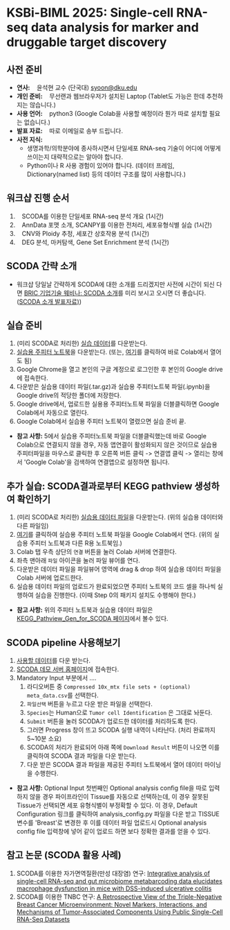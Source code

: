 # KSBi-BIML 2025: Single-cell RNA-seq data analysis for marker and druggable target discovery
## 사전 준비
- __연사:__ &nbsp;&nbsp; 윤석현 교수 (단국대) syoon@dku.edu
- __개인 준비:__ &nbsp;&nbsp; 무선랜과 웹브라우저가 설치된 Laptop (Tablet도 가능은 한데 추천하지는 않습니다.)
- __사용 언어:__ &nbsp;&nbsp; python3 (Google Colab을 사용할 예정이라 뭔가 따로 설치할 필요는 없습니다.)
- __발표 자료:__ &nbsp;&nbsp; 따로 이메일로 송부 드립니다.
- __사전 지식:__
  - 생명과학/의학분야에 종사하시면서 단일세포 RNA-seq 기술이 어디에 어떻게 쓰이는지 대략적으로는 알아야 합니다.
  - Python이나 R 사용 경험이 있어야 합니다. (데이터 프레임, Dictionary(named list) 등의 데이터 구조를 많이 사용합니다.)

## 워크샵 진행 순서
1. &nbsp;&nbsp; SCODA를 이용한 단일세포 RNA-seq 분석 개요 (1시간)
2. &nbsp;&nbsp; AnnData 포맷 소개, SCANPY를 이용한 전처리, 세포유형식별 실습 (1시간)
3. &nbsp;&nbsp; CNV와 Ploidy 추정, 세포간 상호작용 분석 (1시간)
4. &nbsp;&nbsp; DEG 분석, 마커탐색, Gene Set Enrichment 분석 (1시간)

## SCODA 간략 소개
- 워크샵 당일날 간략하게 SCODA에 대한 소개를 드리겠지만 사전에 시간이 되신 다면 [BRIC 기업기술 웨비나: SCODA 소개](https://youtu.be/ajRnK3QeCWA?si=XGiIjtE07IMfZjdz)를 미리 보시고 오시면 더 좋습니다. ([SCODA 소개 발표자료)](https://github.com/combio-dku/scoda_explorer/blob/main/SCODA_%EC%86%8C%EA%B0%9C_BRIC_%EA%B8%B0%EC%97%85%EA%B8%B0%EC%88%A0%EC%9B%A8%EB%B9%84%EB%82%98_%EB%B0%9C%ED%91%9C%EC%9E%90%EB%A3%8C.pdf))

## 실습 준비

1. (미리 SCODA로 처리한) [실습 데이터](https://shorturl.at/Rzq8K)를 다운받는다.
2. [실습용 주피터 노트북](https://shorturl.at/bduMm)을 다운받는다. (또는, [여기](https://colab.research.google.com/github/combio-dku/scoda_explorer/blob/main/scoda_viz_practice_workshop_v2.ipynb)를 클릭하여 바로 Colab에서 열어도 됨)
3. Google Chrome을 열고 본인의 구글 계정으로 로그인한 후 본인의 Google drive에 접속한다.
4. 다운받은 실습용 데이터 파일(.tar.gz)과 실습용 주피터노트북 파일(.ipynb)을 Google drive의 적당한 폴더에 저장한다.
5. Google drive에서, 업로드한 실용용 주피터노트북 파일을 더블클릭하면 Google Colab에서 자동으로 열린다.
6. Google Colab에서 실습용 주피터 노트북이 열렸으면 실습 준비 끝.

- __참고 사항:__ 5에서 실습용 주피터노트북 파일을 더블클릭했는데 바로 Google Colab으로 연결되지 않을 경우, 자동 앱연결이 활성화되지 않은 것이므로 실습용 주피터파일을 마우스로 클릭한 후 오른쪽 버튼 클릭 -> 연결앱 클릭 -> 열리는 창에서 'Google Colab'을 검색하여 연결앱으로 설정하면 됩니다.

## 추가 실습: SCODA결과로부터 KEGG pathview 생성하여 확인하기

1. (미리 SCODA로 처리한) [실습용 데이터 파일](https://github.com/combio-dku/KEGGPathviewGen4SCODA/blob/main/data/example_human_brca_12k_results.h5ad.tar.gz)을 다운받는다. (위의 실습용 데이터와 다른 파일임)
2. [여기](https://colab.research.google.com/github/combio-dku/KEGGPathviewGen4SCODA/blob/main/example_kegg_pathview_gen_for_scoda.ipynb)를 클릭하여 실습용 주피터 노트북 파일을 Google Colab에서 연다. (위의 실습용 주피터 노트북과 다른 R용 노트북임.)
3. Colab 탭 우측 상단의 `연결` 버튼을 눌러 Colab 서버에 연결한다.
4. 좌측 맨아래 `파일` 아이콘을 눌러 파일 뷰어를 연다.
5. 다운받은 데이터 파일을 파일뷰어 영역에 drag & drop 하여 실습용 데이터 파일을 Colab 서버에 업로드한다.
6. 실습용 데이터 파일의 업로드가 완료되었으면 주피터 노트북의 코드 셀을 하나씩 실행하여 실습을 진행한다. (이때 Step 0의 패키지 설치도 수행해야 한다.)

- __참고 사항:__ 위의 주피터 노트북과 실습용 데이터 파일은 [KEGG_Pathview_Gen_for_SCODA 페이지](https://github.com/combio-dku/KEGGPathviewGen4SCODA)에서 볼수 있다.
    
## SCODA pipeline 사용해보기

1. [사용할 데이터](https://drive.google.com/file/d/1DF_dGMSOi54eVc5_2DVxsWv71feFvgcb/view?usp=sharing)를 다운 받는다. 
2. [SCODA 데모 서버 홈페이지](https://mlbi-lab.net)에 접속한다. 
3. Mandatory Input 부분에서 ....
   1. 라디오버튼 중 `Compressed 10x_mtx file sets + (optional) meta_data.csv`를 선택한다.
   2. `파일선택` 버튼을 누르고 다운 받은 파일을 선택한다.
   3. `Species`는 Human으로 `Tumor cell Identification` 은 그대로 놔둔다.
   4. `Submit` 버튼을 눌러 SCODA가 업로드한 데이터를 처리하도록 한다.
   5. 그러면 Progress 창이 뜨고 SCODA 실행 내역이 나타난다. (처리 완료까지 5~10분 소요)
   6. SCODA의 처리가 완료되어 아래 쪽에 `Download Result` 버튼이 나오면 이를 클릭하여 SCODA 결과 파일을 다운 받는다. 
   7. 다운 받은 SCODA 결과 파일을 제공된 주피터 노트북에서 열어 데이터 마이닝을 수행한다.
  
- __참고 사항:__ Optional Input 첫번째인 Optional analysis config file을 따로 입력하지 않을 경우 파이프라인이 Tissue를 자동으로 선택하는데, 이 경우 잘못된 Tissue가 선택되면 세포 유형식별이 부정확할 수 있다. 이 경우, Default Configuration 링크를 클릭하여 analysis_config.py 파일을 다운 받고 TISSUE 변수를 'Breast'로 변경한 후 이를 데이터 파일 업로드시 Optional analysis config file 입력창에 넣어 같이 업로드 하면 보다 정확한 결과를 얻을 수 있다.  

## 참고 논문 (SCODA 활용 사례)
1. SCODA를 이용한 자가면역질환(만성 대장염) 연구: [Integrative analysis of single-cell RNA-seq and gut microbiome metabarcoding data elucidates macrophage dysfunction in mice with DSS-induced ulcerative colitis](https://www.nature.com/articles/s42003-024-06409-w)
2. SCODA를 이용한 TNBC 연구: [A Retrospective View of the Triple-Negative Breast Cancer Microenvironment: Novel Markers, Interactions, and Mechanisms of Tumor-Associated Components Using Public Single-Cell RNA-Seq Datasets](https://www.mdpi.com/2072-6694/16/6/1173#)
